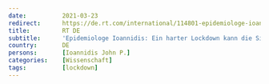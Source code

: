 ```yaml
---
date:          2021-03-23
redirect:      https://de.rt.com/international/114801-epidemiologe-ioannidis-harter-lockdown-kann-situation-sogar-verschlimmern/
title:         RT DE
subtitle:      'Epidemiologe Ioannidis: Ein harter Lockdown kann die Situation sogar verschlimmern'
country:       DE
persons:       [Ioannidis John P.]
categories:    [Wissenschaft]
tags:          [lockdown]
---
```

